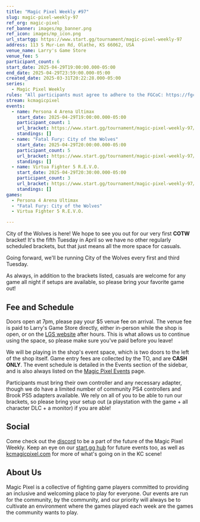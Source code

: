 ```yaml
---
title: "Magic Pixel Weekly #97"
slug: magic-pixel-weekly-97
ref_org: magic-pixel
ref_banner: images/mp_banner.png
ref_icon: images/mp_icon.png
url_startgg: https://www.start.gg/tournament/magic-pixel-weekly-97
address: 113 S Mur-Len Rd, Olathe, KS 66062, USA
venue_name: Larry's Game Store
venue_fee: 5
participant_count: 6
start_date: 2025-04-29T19:00:00.000-05:00
end_date: 2025-04-29T23:59:00.000-05:00
created_date: 2025-03-31T20:22:28.000-05:00
series:
  - Magic Pixel Weekly
rules: "All participants must agree to adhere to the FGCoC: https://fgcoc.com/"
stream: kcmagicpixel
events:
  - name: Persona 4 Arena Ultimax
    start_date: 2025-04-29T19:00:00.000-05:00
    participant_count: 1
    url_bracket: https://www.start.gg/tournament/magic-pixel-weekly-97/events/persona-4-arena-ultimax/brackets/1957157/2874457
    standings: []
  - name: "Fatal Fury: City of the Wolves"
    start_date: 2025-04-29T20:00:00.000-05:00
    participant_count: 5
    url_bracket: https://www.start.gg/tournament/magic-pixel-weekly-97/events/fatal-fury-city-of-the-wolves/brackets/1933054/2839697
    standings: []
  - name: Virtua Fighter 5 R.E.V.O.
    start_date: 2025-04-29T20:30:00.000-05:00
    participant_count: 3
    url_bracket: https://www.start.gg/tournament/magic-pixel-weekly-97/events/virtua-fighter-5-revo/brackets/1957156/2874456
    standings: []
games:
  - Persona 4 Arena Ultimax
  - "Fatal Fury: City of the Wolves"
  - Virtua Fighter 5 R.E.V.O.

---
```


City of the Wolves is here! We hope to see you out for our very first **COTW** bracket! It's the fifth Tuesday in April so we have no other regularly scheduled brackets, but that just means all the more space for casuals.<!--more-->

Going forward, we'll be running City of the Wolves every first and third Tuesday.

As always, in addition to the brackets listed, casuals are welcome for any game all night if setups are available, so please bring your favorite game out! 

## Fee and Schedule

Doors open at 7pm, please pay your $5 venue fee on arrival. The venue fee is paid to Larry's Game Store directly, either in-person while the shop is open, or on the [LGS website](https://www.larrysgamestore.com/products/kc-magic-pixel-5) after hours. This is what allows us to continue using the space, so please make sure you've paid before you leave!

We will be playing in the shop's event space, which is two doors to the left of the shop itself. Game entry fees are collected by the TO, and are **CASH ONLY**. The event schedule is detailed in the Events section of the sidebar, and is also always listed on the [Magic Pixel Events](https://kcmagicpixel.com/events/) page.

Participants must bring their own controller and any necessary adapter, though we do have a limited number of community PS4 controllers and Brook PS5 adapters available. We rely on all of you to be able to run our brackets, so please bring your setup out (a playstation with the game + all character DLC + a monitor) if you are able!  

## Social

Come check out the [discord](https://discord.gg/jkmn6CVrrQ) to be a part of the future of the Magic Pixel Weekly. Keep an eye on our [start.gg hub](https://www.start.gg/hub/magic-pixel) for future events too, as well as [kcmagicpixel.com](https://kcmagicpixel.com) for more of what's going on in the KC scene!

## About Us

Magic Pixel is a collective of fighting game players committed to providing an inclusive and welcoming place to play for everyone. Our events are run for the community, by the community, and our priority will always be to cultivate an environment where the games played each week are the games the community wants to play.
  